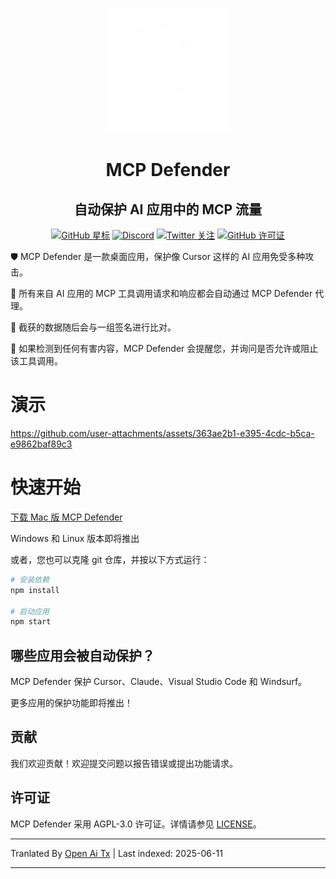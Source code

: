 <p align="center">
  <picture>
    <source media="(prefers-color-scheme: dark)" srcset="https://raw.githubusercontent.com/MCP-Defender/MCP-Defender/main/src/assets/white_knight_icon.png">
    <source media="(prefers-color-scheme: light)" srcset="https://raw.githubusercontent.com/MCP-Defender/MCP-Defender/main/src/assets/black_knight_icon.png">
    <img alt="在浅色模式下显示黑骑士，在深色模式下显示白骑士。" src="https://raw.githubusercontent.com/MCP-Defender/MCP-Defender/main/src/assets/white_knight_icon.png" width="200" height="200">
  </picture>
</p>

<h1 align="center">MCP Defender</h1>
<h2 align="center">自动保护 AI 应用中的 MCP 流量</h2>

<p align="center">
  <a href="https://github.com/MCP-Defender/MCP-Defender"><img src="https://img.shields.io/github/stars/MCP-Defender/MCP-Defender?style=social" alt="GitHub 星标"></a>
  <a href="https://discord.gg/SETfUs7dbB"><img src="https://img.shields.io/discord/1376849284884074526?color=7289DA&label=Discord&logo=discord&logoColor=white" alt="Discord"></a>
  <a href="https://x.com/mcp_defender"><img src="https://img.shields.io/twitter/follow/mcp_defender?style=social" alt="Twitter 关注"></a>
  <a href="LICENSE"><img src="https://img.shields.io/github/license/MCP-Defender/MCP-Defender" alt="GitHub 许可证"></a>
</p>

🛡️  MCP Defender 是一款桌面应用，保护像 Cursor 这样的 AI 应用免受多种攻击。

🚦 所有来自 AI 应用的 MCP 工具调用请求和响应都会自动通过 MCP Defender 代理。

🔎  截获的数据随后会与一组签名进行比对。

🔐  如果检测到任何有害内容，MCP Defender 会提醒您，并询问是否允许或阻止该工具调用。

# 演示
https://github.com/user-attachments/assets/363ae2b1-e395-4cdc-b5ca-e9862baf89c3

# 快速开始

[下载 Mac 版 MCP Defender](https://github.com/MCP-Defender/MCP-Defender/releases/latest)

Windows 和 Linux 版本即将推出

或者，您也可以克隆 git 仓库，并按以下方式运行：

```bash
# 安装依赖
npm install

# 启动应用
npm start
```

## 哪些应用会被自动保护？

MCP Defender 保护 Cursor、Claude、Visual Studio Code 和 Windsurf。

更多应用的保护功能即将推出！

## 贡献

我们欢迎贡献！欢迎提交问题以报告错误或提出功能请求。

## 许可证

MCP Defender 采用 AGPL-3.0 许可证。详情请参见 [LICENSE](LICENSE)。


---


Tranlated By [Open Ai Tx](https://github.com/OpenAiTx/OpenAiTx) | Last indexed: 2025-06-11


---